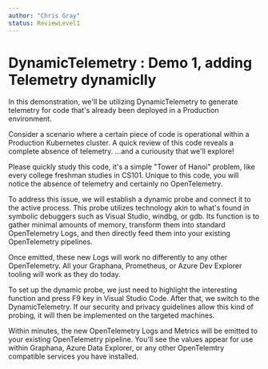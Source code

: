 ```yaml
---
author: "Chris Gray"
status: ReviewLevel1
---
```


# DynamicTelemetry : Demo 1, adding Telemetry dynamiclly
In this demonstration, we'll be utilizing DynamicTelemetry to generate telemetry for
code that's already been deployed in a Production environment.

Consider a scenario where a certain piece of code is operational within a
Production Kubernetes cluster. A quick review of this code reveals a complete
absence of telemetry. ...and a curiousity that we'll explore!

Please quickly study this code,  it's a simple "Tower of Hanoi" problem, like
every college freshman studies in CS101.  Unique to this code, you will notice
the absence of telemetry and certainly no OpenTelemetry.

To address this issue, we will establish a dynamic probe and connect it to the
active process. This probe utilizes technology akin to what's found in symbolic
debuggers such as Visual Studio, windbg, or gdb. Its function is to gather
minimal amounts of memory, transform them into standard OpenTelemetry Logs, and
then directly feed them into your existing OpenTelemetry pipelines.

Once emitted, these new Logs will work no differently to any other OpenTelemetry.
All your Graphana, Prometheus, or Azure Dev Explorer tooling will work as they
do today.

To set up the dynamic probe, we just need to highlight the interesting function
and press F9 key in Visual Studio Code. After that, we switch to the
DynamicTelemetry. If our security and privacy guidelines allow this kind of
probing, it will then be implemented on the targeted machines.

Within minutes, the new OpenTelemetry Logs and Metrics will be emitted to your
existing OpenTelemetry pipeline.  You'll see the values appear for use within
Graphana, Azure Data Explorer, or any other OpenTelemtry compatible services
you have installed.
